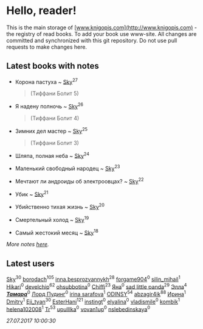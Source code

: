 # Hello, reader!
This is the main storage of [www.knigopis.com](http://www.knigopis.com) - the registry of read books.
To add your book use www-site. All changes are committed and synchronized with this git repository.
Do not use pull requests to make changes here.


## Latest books with notes
* Корона пастуха ~ [Sky](users/118/118049897850017649660-google)<sup>27</sup>
    > (Тиффани Болит 5)

* Я надену полночь ~ [Sky](users/118/118049897850017649660-google)<sup>26</sup>
    > (Тиффани Болит 4)

* Зимних дел мастер ~ [Sky](users/118/118049897850017649660-google)<sup>25</sup>
    > (Тиффани Болит 3)

* Шляпа, полная неба ~ [Sky](users/118/118049897850017649660-google)<sup>24</sup>

* Маленький свободный народец ~ [Sky](users/118/118049897850017649660-google)<sup>23</sup>

* Мечтают ли андроиды об электроовцах? ~ [Sky](users/118/118049897850017649660-google)<sup>22</sup>

* Убик ~ [Sky](users/118/118049897850017649660-google)<sup>21</sup>

* Убийственно тихая жизнь ~ [Sky](users/118/118049897850017649660-google)<sup>20</sup>

* Смертельный холод ~ [Sky](users/118/118049897850017649660-google)<sup>19</sup>

* Самый жестокий месяц ~ [Sky](users/118/118049897850017649660-google)<sup>18</sup>


_More notes [here](latest_books_with_notes.md)._


## Latest users
[Sky](users/118/118049897850017649660-google)<sup>30</sup> 
[borodach](users/157/15706320-vkontakte)<sup>105</sup> 
[inna.besprozvannykh](users/733/73323849-yandex)<sup>28</sup> 
[forgame904](users/103/103869594497189251620-google)<sup>0</sup> 
[silin_mihail](users/133/1335076-vkontakte)<sup>1</sup> 
[Hikari](users/192/192185074-vkontakte)<sup>0</sup> 
[develchip](users/852/85203415-vkontakte)<sup>62</sup> 
[ohsubbotina](users/556/556889019-twitter)<sup>0</sup> 
[Chiffi](users/105/105831994080785626680-google)<sup>23</sup> 
[Яна](users/200/20033623-vkontakte)<sup>0</sup> 
[sad little panda](users/188/1882525281990290-facebook)<sup>29</sup> 
[Элла](users/100/1002037069862545-facebook)<sup>4</sup> 
[***Тамара***](users/311/3114181641539446926-mailru)<sup>0</sup> 
[Лорд Пудинг](users/112/112214463787387089052-google)<sup>0</sup> 
[irina sarafova](users/143/1431088546976250-facebook)<sup>1</sup> 
[ODINSY](users/100/100978570902186865324-google)<sup>54</sup> 
[abzagir4ik](users/362/3621623-vkontakte)<sup>88</sup> 
[Ирина](users/636/6366057056655415957-mailru)<sup>1</sup> 
[Dmitry](users/192/192081491-vkontakte)<sup>1</sup> 
[Eji_tyan](users/235/2352103981-twitter)<sup>30</sup> 
[EsterHani](users/305/30558181-vkontakte)<sup>121</sup> 
[instingt](users/189/1894386844216473-facebook)<sup>0</sup> 
[elyalina](users/224/224816-vkontakte)<sup>0</sup> 
[vladismile](users/146/1467491296661560-facebook)<sup>0</sup> 
[kombik](users/102/102787511566083215895-google)<sup>1</sup> 
[helena102008](users/274/27453111-vkontakte)<sup>1</sup> 
[Tr](users/122/12282474-vkontakte)<sup>53</sup> 
[upulllka](users/128/12819059-vkontakte)<sup>0</sup> 
[vovan1up](users/260/26006995-vkontakte)<sup>0</sup> 
[nslebedinskaya](users/227/2272641-vkontakte)<sup>0</sup> 


_27.07.2017 10:00:30_
